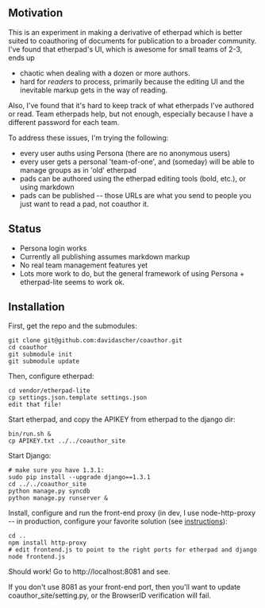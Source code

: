 Motivation
------------

This is an experiment in making a derivative of etherpad which is better suited to coauthoring of
documents for publication to a broader community.  I've found that etherpad's UI, which is awesome 
for small teams of 2-3, ends up 

* chaotic when dealing with a dozen or more authors.
* hard for _readers_ to process, primarily because the editing UI and the inevitable markup gets in the way of reading.

Also, I've found that it's hard to keep track of what etherpads I've authored or read. 
Team etherpads help, but not enough, especially because I have a different password for each team.

To address these issues, I'm trying the following:

* every user auths using Persona (there are no anonymous users)
* every user gets a personal 'team-of-one', and (someday) will be able to manage groups as in 'old' etherpad
* pads can be authored using the etherpad editing tools (bold, etc.), or using markdown
* pads can be published -- those URLs are what you send to people you just want to read a pad, not coauthor it.


Status
-------

* Persona login works
* Currently all publishing assumes markdown markup
* No real team management features yet
* Lots more work to do, but the general framework of using Persona + etherpad-lite seems to work ok.

Installation
------------

First, get the repo and the submodules:

	git clone git@github.com:davidascher/coauthor.git
	cd coauthor
	git submodule init
	git submodule update

Then, configure etherpad:

	cd vendor/etherpad-lite
	cp settings.json.template settings.json
	edit that file!

Start etherpad, and copy the APIKEY from etherpad to the django dir:

	bin/run.sh &
	cp APIKEY.txt ../../coauthor_site

Start Django:

	# make sure you have 1.3.1:
	sudo pip install --upgrade django==1.3.1
	cd ../../coauthor_site
	python manage.py syncdb
	python manage.py runserver &

Install, configure and run the front-end proxy (in dev, I use
node-http-proxy -- in production, configure your favorite solution
(see [instructions](https://github.com/Pita/etherpad-lite/wiki/How-to-put-Etherpad-Lite-behind-a-reverse-Proxy)):

	cd ..
	npm install http-proxy
	# edit frontend.js to point to the right ports for etherpad and django
	node frontend.js

Should work!  Go to http://localhost:8081 and see.

If you don't use 8081 as your front-end port, then you'll want to
update coauthor_site/setting.py, or the BrowserID verification will fail.

